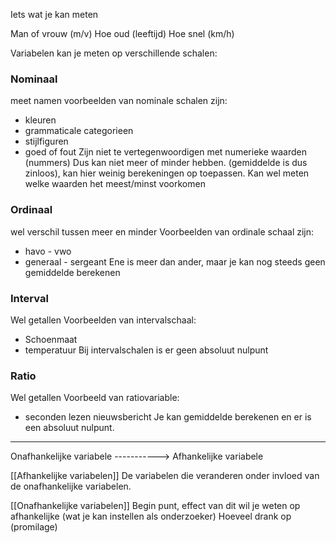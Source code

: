 Iets wat je kan meten

Man of vrouw (m/v)
Hoe oud (leeftijd)
Hoe snel (km/h)

Variabelen kan je meten op verschillende schalen:

### **Nominaal**
meet namen
voorbeelden van nominale schalen zijn:
- kleuren
- grammaticale categorieen
- stijlfiguren
- goed of fout
Zijn niet te vertegenwoordigen met numerieke waarden (nummers) Dus kan niet meer of minder hebben. (gemiddelde is dus zinloos), kan hier weinig berekeningen op toepassen.
Kan wel meten welke waarden het meest/minst voorkomen

### **Ordinaal**
wel verschil tussen meer en minder
Voorbeelden van ordinale schaal zijn:
- havo - vwo
- generaal - sergeant
Ene is meer dan ander, maar je kan nog steeds geen gemiddelde berekenen

### **Interval**
Wel getallen
Voorbeelden van intervalschaal:
- Schoenmaat
- temperatuur
Bij intervalschalen is er geen absoluut nulpunt

### **Ratio**
Wel getallen
Voorbeeld van ratiovariable:
- seconden lezen nieuwsbericht
Je kan gemiddelde berekenen en er is een absoluut nulpunt.


---

Onafhankelijke variabele -----------> Afhankelijke variabele



[[Afhankelijke variabelen]]
De variabelen die veranderen onder invloed van de onafhankelijke variabelen. 


[[Onafhankelijke variabelen]]
Begin punt, effect van dit wil je weten op afhankelijke (wat je kan instellen als onderzoeker)
Hoeveel drank op (promilage)
